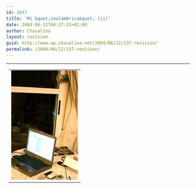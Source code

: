 ```yaml
---
id: 1647
title: 'Mi &quot;inalámbrica&quot; (ii)'
date: 2004-06-12T06:37:23+02:00
author: Chavalina
layout: revision
guid: http://www.wp.chavalina.net/2004/06/12/137-revision/
permalink: /2004/06/12/137-revision/
---
```

<table width="100%" border="0" cellpadding="0" cellspacing="0">
  <tr>
    <td>
      <table border="0" cellspacing="5" cellpadding="10" width="1" align="left">
        <tr>
          <td>
            <a href="imagenes/fotos/inalambrica2.jpg" target="_blank"><img src="/imagenes/fotos/thumbs/inalambrica2.jpg" alt="inalámbrica" width="183" height="300" border="0" /></a>
          </td>
        </tr>
      </table>
      
      <p>
        Tras varias semanas de prueba con patéticos resultados por fin hemos conseguido que mi inalámbrica (por cortesía de <a href="http://www.infoblanca.net" target="_blank">infoblanca.net</a>) funcione decentemente.
      </p>
      
      <p>
        Aunque tengo un ordenador portátil con la tecnología Intel Centrino (wifi integrado) y con él consigo coger todas las redes inalámbricas que se me cruzan (tanto las de la universidad como las que furtivamente cazo en mi piso, ya que nadie se encarga de protegerlas) ésta que es la que más falta me hacía no había manera, la se&ntilde;al era deficiente y muy poco estable.
      </p>
      
      <p>
        Y la solución ha pasado por algo tan simple como colocar la antena en el lugar adecuado, no es tan importante la orientación como la altura. Una antena artesanal y tan simple como una barra metálica con algunas arandelas de plástico sujeta dentro de un bote de patatas (como podéis ver en la foto, junto a las cortinas de mi salón comedor xD) y poner otra tarjeta inalámbrica por PCMCIA.
      </p>
      
      <p>
        Y todo solucionado.
      </p>
      
      <p>
        Hombre, las cosas como son, inalámbrica es, peeeero… tenía más movilidad con el cable de teléfono!
      </p>
      
      <p>
        Al menos la se&ntilde;al ya no se pierde (manteniendo la "antena" en su sitio) y la velocidad es bastante mejor:
      </p>
      
      <ul>
        <li>
          <a href="http://213.4.114.108/cgi-bin/downstream3.asp?bytes=51200&#038;horaIni=1087046936.282&#038;horaFin=1087046939.778" target="_blank">Medida de velocidad 1</a>
        </li>
        <li>
          <a href="http://213.4.114.108/cgi-bin/downstream3.asp?bytes=51200&#038;horaIni=1087047127.823&#038;horaFin=1087047149.269" target="_blank">Medida de velocidad 2</a>
        </li>
        <li>
          <a href="http://213.4.114.108/cgi-bin/downstream3.asp?bytes=409600&#038;horaIni=1087047230.085&#038;horaFin=1087047353.807" target="_blank">Medida de velocidad 3</a>
        </li>
      </ul>
      
      <p>
        "Heterogéneo". Gracias a Roque y a Javi de <a href="http://www.infoblanca.net" target="_blank">infoblanca.net</a>
      </p>
    </td>
  </tr>
</table>